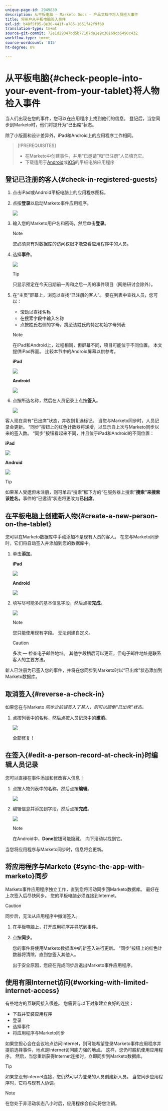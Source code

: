 ```yaml
---
unique-page-id: 2949839
description: 从平板电脑 — Marketo Docs — 产品文档中将人员检入事件
title: 将用户从平板电脑签入事件
exl-id: b48f5f95-8e36-441f-a785-1651f42f9f60
translation-type: tm+mt
source-git-commit: 72e1d29347bd5b77107da1e9c30169cb6490c432
workflow-type: tm+mt
source-wordcount: '815'
ht-degree: 0%

---
```


# 从平板电脑{#check-people-into-your-event-from-your-tablet}将人物检入事件

当人们出现在您的事件，您可以在应用程序上找到他们的信息。 登记后，当您同步到Marketo时，他们将提升为“已出席”状态。

除了小版面和设计差异外，iPad和Android上的应用程序工作相同。

>[!PREREQUISITES]
>
>* 在Marketo中创建事件，并用“已邀请”和“已注册”人员填充它。
>* 下载适用于[Android](https://play.google.com/store/apps/details?id=com.marketo.eventcheckin&amp;hl=en)或[iOS](https://itunes.apple.com/us/app/marketo-events/id522766637?mt=8)的平板电脑应用程序


## 登记已注册的客人{#check-in-registered-guests}

1. 点击iPad或Android平板电脑上的应用程序图标。

1. 点按&#x200B;**登录**&#x200B;以启动Marketo事件应用程序。

   ![](assets/1.jpg)

1. 输入您的Marketo用户名和密码，然后单击&#x200B;**登录**。

   >[!NOTE]
   >
   >您必须具有对数据库的访问权限才能查看应用程序中的人员。

1. 选择&#x200B;**事件**。

   ![](assets/2.jpg)

   >[!TIP]
   >
   >只显示预定在今天日期前一周和之后一周的事件项目（网络研讨会除外）。

1. 在“主页”屏幕上，浏览以查找“已注册的客人”。 要在列表中查找人员，您可以：

   * 滚动以查找名称
   * 在搜索字段中输入名称
   * 点按姓氏右侧的字母，跳至该姓氏的特定初始字母列表

   >[!NOTE]
   >
   >在iPad和Android上，过程相同，但屏幕不同，项目可能位于不同位置。 本文提供iPad界面。 比较本节中的Android屏幕以供参考。

   **iPad**

   ![](assets/image2016-4-15-11-3a55-3a11.png)

   **Android**

   ![](assets/image2016-4-15-14-3a50-3a19.png)

1. 点按所选名称，然后在人员记录上点按&#x200B;**签入**。

   ![](assets/img-0068-35-hands.png)

客人现在具有“已出席”状态，并收到复选标记。 当您与Marketo同步时，人员记录会更新。 “同步”按钮上的红色计数器将递增，以显示自上次与Marketo同步以来的签入数。 “同步”按钮看起来不同，并且位于iPad和Android的不同位置：

**iPad**

![](assets/image2016-4-12-14-3a25-3a13.png)

**Android**

![](assets/image2016-4-15-14-3a58-3a6.png)

>[!TIP]
>
>如果某人受邀但未注册，则可单击“搜索”框下方的“在服务器上搜索”**搜索”来搜索该姓名。**&#x200B;事件的“已邀请”状态将更改为&#x200B;**已出席**。

## 在平板电脑上创建新人物{#create-a-new-person-on-the-tablet}

您可以在Marketo数据库中手动添加不是现有人员的客人。 在您与Marketo同步时，它们将自动签入并添加到您的数据库中。

1. 单击&#x200B;**添加**。

   **iPad**

   ![](assets/image2016-4-15-11-3a58-3a51.png)

   **Android**

   ![](assets/image2016-4-15-15-3a2-3a38.png)

1. 填写尽可能多的基本信息字段，然后点按&#x200B;**完成**。

   ![](assets/image2016-4-15-11-3a33-3a59.png)

   >[!NOTE]
   >
   >您只能使用现有字段。 无法创建自定义。

   >[!CAUTION]
   >
   >多次 — 检查电子邮件地址。 其他字段稍后可以更正，但电子邮件地址是联系客人的主要方法。

新人已注册为已签入您的事件，并将在您同步到Marketo时以“已出席”状态添加到Marketo数据库。

## 取消签入{#reverse-a-check-in}

如果您在与Marketo _同步之前误签入了某人，则可以颠倒“已出席”状态。_

1. 点按列表中的名称，然后点按人员记录中的&#x200B;**撤消**。

   ![](assets/image2016-4-15-11-3a38-3a31.png)

   全部修复！

## 在签入{#edit-a-person-record-at-check-in}时编辑人员记录

您可以直接在事件添加和修改客人信息！

1. 点按人物列表中的名称，然后点按&#x200B;**编辑**。

   ![](assets/image2016-4-15-11-3a43-3a46.png)

1. 编辑信息并添加到字段，然后点按&#x200B;**完成**。

   ![](assets/image2016-4-15-11-3a50-3a18.png)

   >[!NOTE]
   >
   >在Android中，**Done**&#x200B;按钮可能隐藏。 向下滚动以找到它。

当您将应用程序与Marketo同步时，信息将会更新。

## 将应用程序与Marketo {#sync-the-app-with-marketo}同步

Marketo事件应用程序独立工作，直到您将活动同步回Marketo数据库。 最好在上次签入后尽快同步。 您的平板电脑必须连接到Internet。

>[!CAUTION]
>
>同步后，无法从应用程序中撤消签入。

1. 在平板电脑上，打开应用程序并导航到事件。

1. 点按&#x200B;**同步**。

   您的事件将使用Marketo数据库中的新签入进行更新。 “同步”按钮上的红色计数器将清除，直到您签入其他人。

   出于安全原因，您应在完成同步后退出Marketo事件应用程序。

## 使用有限Internet访问{#working-with-limited-internet-access}

有些地方的互联网接入很差。 您需要与以下对象建立良好的连接：

* 下载并安装应用程序
* 登录
* 选择事件
* 将应用程序与Marketo同步

如果您担心会在会议地点访问Internet，则可能希望登录Marketo事件应用程序并提前选择事件，地点是Internet访问能力强的地点。 这样，您仍可脱机使用应用程序。 然后，当您重新获得Internet连接时，立即同步到Marketo数据库。

>[!TIP]
>
>如果您没有Internet连接，您仍然可以为登录的人员创建新人员。 当您同步应用程序时，它将与现有人协调。

>[!NOTE]
>
>在您处于非活动状态八小时后，应用程序会自动将您注销。
